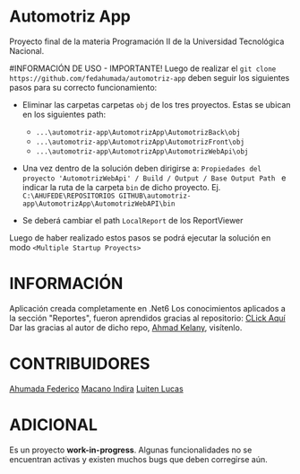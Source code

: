 # Automotriz App
Proyecto final de la materia Programación II de la Universidad Tecnológica Nacional.

#INFORMACIÓN DE USO - IMPORTANTE!
Luego de realizar el `git clone https://github.com/fedahumada/automotriz-app` deben seguir los siguientes pasos para su correcto funcionamiento:

* Eliminar las carpetas carpetas `obj` de los tres proyectos. Estas se ubican en los siguientes path: 
    * `...\automotriz-app\AutomotrizApp\AutomotrizBack\obj`
    * `...\automotriz-app\AutomotrizApp\AutomotrizFront\obj`
    * `...\automotriz-app\AutomotrizApp\AutomotrizWebApi\obj`

* Una vez dentro de la solución deben dirigirse a: `Propiedades del proyecto 'AutomotrizWebApi' / Build / Output / Base Output Path ` e indicar la ruta de la carpeta `bin` de dicho proyecto. Ej. `C:\AHUFEDE\REPOSITORIOS GITHUB\automotriz-app\AutomotrizApp\AutomotrizWebAPI\bin` 

* Se deberá cambiar el path `LocalReport` de los ReportViewer


Luego de haber realizado estos pasos se podrá ejecutar la solución en modo `<Multiple Startup Proyects>`


# INFORMACIÓN
Aplicación creada completamente en .Net6
Los conocimientos aplicados a la sección "Reportes", fueron aprendidos gracias al repositorio: [CLick Aquí](https://github.com/AhmadKelany/ReportingInDotNet)
Dar las gracias al autor de dicho repo, [Ahmad Kelany](https://github.com/AhmadKelany), visítenlo.

# CONTRIBUIDORES 
[Ahumada Federico](https://github.com/fedahumada)
[Macano Indira](https://github.com/indira-macano)
[Luiten Lucas](https://github.com/Luiten-Lucas)


# ADICIONAL
Es un proyecto **work-in-progress**. Algunas funcionalidades no se encuentran activas y existen muchos bugs que deben corregirse aún. 
